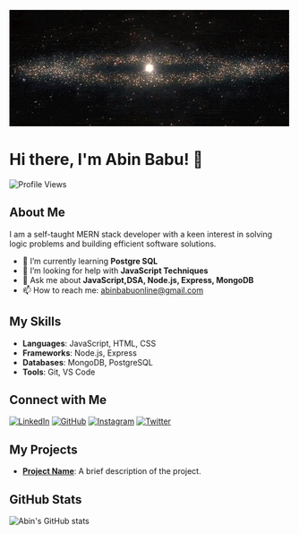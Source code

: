 ![Banner](https://github.com/abin-online/abin-online/blob/main/29652645bfe64e65f453810ea6b48d67.gif)

# Hi there, I'm Abin Babu! 👋

![Profile Views](https://komarev.com/ghpvc/?username=abin-online&color=blue)

## About Me

I am a self-taught MERN stack developer with a keen interest in solving logic problems and building efficient software solutions.

- 🌱 I’m currently learning **Postgre SQL**
- 🤔 I’m looking for help with **JavaScript Techniques**
- 💬 Ask me about **JavaScript,DSA, Node.js, Express, MongoDB**
- 📫 How to reach me: [abinbabuonline@gmail.com](mailto:abinbabuonline@gmail.com)

## My Skills

- **Languages**: JavaScript, HTML, CSS
- **Frameworks**: Node.js, Express
- **Databases**: MongoDB, PostgreSQL
- **Tools**: Git, VS Code

## Connect with Me

[![LinkedIn](https://img.shields.io/badge/LinkedIn-blue?style=flat&logo=linkedin&labelColor=blue)](https://www.linkedin.com/in/abin-babu-08a02b2b1/)
[![GitHub](https://img.shields.io/badge/GitHub-black?style=flat&logo=github&labelColor=black)](https://github.com/abin-online)
[![Instagram](https://img.shields.io/badge/Instagram-%23E4405F.svg?style=flat&logo=instagram&logoColor=white)](https://www.instagram.com/abin__babu/)
[![Twitter](https://img.shields.io/badge/Twitter-blue?style=flat&logo=twitter&labelColor=blue)](https://twitter.com/abinbabu)

## My Projects

- **[Project Name](https://cakekart.shop/)**: A brief description of the project.

## GitHub Stats

![Abin's GitHub stats](https://github-readme-stats.vercel.app/api?username=abin-online&show_icons=true&theme=radical)

<!--
**abin-online/abin-online** is a ✨ _special_ ✨ repository because its `README.md` (this file) appears on your GitHub profile.

Here are some ideas to get you started:

- 🔭 I’m currently working on ...
- 🌱 I’m currently learning ...
- 👯 I’m looking to collaborate on ...
- 🤔 I’m looking for help with ...

- 📫 How to reach me: ...
- 😄 Pronouns: ...
- ⚡ Fun fact: ...
-->
